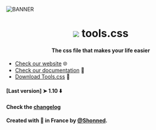 ![BANNER](https://i.ibb.co/fSRkFYY/banner.png)

<h1 align="center">
  <a href="https://shonned.github.io/tools-css/"><img src="https://i.ibb.co/fSRkFYY/banner.png" /></a>
  tools.css
</h1>

<h4 align="center">The css file that makes your life easier</h4>

* [Check our website](https://shonned.github.io/tools-css/) 🌐
* [Check our documentation](https://shonned.github.io/tools-css/doc.html) 📖
* [Download Tools.css](https://shonned.github.io/tools-css/) 🦄
#### [Last version] ➤ 1.10 ⬇️
#### Check the [changelog](CHANGELOG.md)

#### Created with 🥖 in France by [@Shonned](https://instagram.com/067pm).
